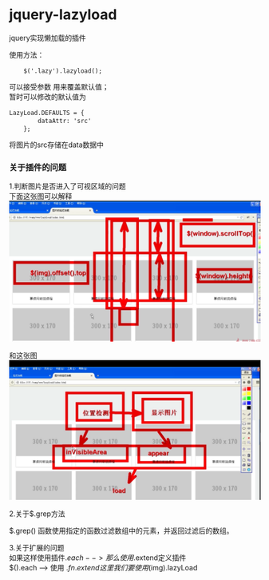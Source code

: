 # jquery-lazyload
jquery实现懒加载的插件

使用方法：
```
    $('.lazy').lazyload();
```

可以接受参数 用来覆盖默认值；<br>
暂时可以修改的默认值为    
```
LazyLoad.DEFAULTS = {
        dataAttr: 'src'
    };
```

将图片的src存储在data数据中<br>


### 关于插件的问题

1.判断图片是否进入了可视区域的问题<br>
下面这张图可以解释
![preview](images/origin1.png)<br>

和这张图
![preview](images/origin2.png) <br>

2.关于$.grep方法 <br>

$.grep() 函数使用指定的函数过滤数组中的元素，并返回过滤后的数组。


3.关于扩展的问题 <br>
如果这样使用插件$.each --> 那么使用$.extend定义插件 <br>
$().each -->  使用 $.fn.extend  这里我们要使用$(img).lazyLoad
